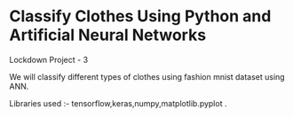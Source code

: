 # Classify Clothes Using Python and Artificial Neural Networks
Lockdown Project - 3

We will classify different types of clothes using fashion mnist dataset using ANN.

Libraries used :- tensorflow,keras,numpy,matplotlib.pyplot .

